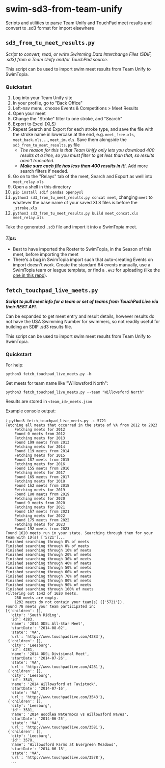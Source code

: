 swim-sd3-from-team-unify
====

Scripts and utilities to parse Team Unify and TouchPad meet results and convert to .sd3 format for import elsewhere

## `sd3_from_tu_meet_results.py`

_Script to convert, read, or write Swimming Data Interchange Files (SDIF, .sd3) from a 
Team Unify and/or TouchPad source._

This script can be used to import swim meet results from Team Unify to SwimTopia.

### Quickstart

1. Log into your Team Unify site
2. In your profile, go to "Back Office"
3. Left-nav menu, choose Events & Competitions > Meet Results
4. Open your meet
5. Change the "Stroke" filter to one stroke, and "Search"
6. Export to Excel (XLS)
7. Repeat Search and Export for each stroke type, and save the file with the stroke name in lowercase at the end, e.g. `meet_free.xls`, `meet_back.xls`, ..., `meet_im.xls`. Save them alongside the `sd3_from_tu_meet_results.py` file
    - _The reason for this is that Team Unify only lets you download 400 results at a time, so you must filter to get less than that, so results aren't truncated._
    - ***Make sure each file has less than 400 results in it!***. Add more search filters if needed.
8. Go on to the "Relays" tab of the meet, Search and Export as well into `meet_relay.xls`
8. Open a shell in this directory
9. `pip install sdif pandas openpyxl`
10. `python3 sd3_from_tu_meet_results.py concat meet`, changing `meet` to whatever the base name of your saved XLS files is before the `_stroke.xls`
12. `python3 sd3_from_tu_meet_results.py build meet_concat.xls meet_relay.xls`

Take the generated `.sd3` file and import it into a SwimTopia meet.

#### _Tips_:

- Best to have imported the Roster to SwimTopia, in the Season of this meet, before importing the meet
- There's a bug in SwimTopia import such that auto-creating Events on import doesn't work. Create the standard 64 events manually, use a SwimTopia team or league template, or find a `.ev3` for uploading (like the [one in this repo](event_template_dual_64.ev3)).

## `fetch_touchpad_live_meets.py`

_**Script to pull meet info for a team or set of teams from TouchPad Live via their REST API.**_

Can be expanded to get meet entry and result details, however results do not have the USA Swimming Number for swimmers, so not readily useful for building an SDIF .sd3 results file.

This script can be used to import swim meet results from Team Unify to SwimTopia.

### Quickstart

For help: 
```shell
python3 fetch_touchpad_live_meets.py -h
```

Get meets for team name like "Willowsford North":
```shell
python3 fetch_touchpad_live_meets.py --team "Willowsford North"
```

Results are stored in `<team_id>_meets.json`

Example console output:

```
〉python3 fetch_touchpad_live_meets.py -i 5721
Fetching all meets that occurred in the state of VA from 2012 to 2023
	Fetching meets for 2012
	Found 0 meets from 2012
	Fetching meets for 2013
	Found 109 meets from 2013
	Fetching meets for 2014
	Found 119 meets from 2014
	Fetching meets for 2015
	Found 187 meets from 2015
	Fetching meets for 2016
	Found 155 meets from 2016
	Fetching meets for 2017
	Found 165 meets from 2017
	Fetching meets for 2018
	Found 162 meets from 2018
	Fetching meets for 2019
	Found 180 meets from 2019
	Fetching meets for 2020
	Found 9 meets from 2020
	Fetching meets for 2021
	Found 167 meets from 2021
	Fetching meets for 2022
	Found 175 meets from 2022
	Fetching meets for 2023
	Found 192 meets from 2023
Found 1620 meets run in your state. Searching through them for your team with ID(s) ['5721']...
Finished searching through 0% of meets
Finished searching through 0% of meets
Finished searching through 10% of meets
Finished searching through 20% of meets
Finished searching through 30% of meets
Finished searching through 40% of meets
Finished searching through 50% of meets
Finished searching through 60% of meets
Finished searching through 70% of meets
Finished searching through 80% of meets
Finished searching through 90% of meets
Finished searching through 100% of meets
Filtering out 1542 of 1620 meets.
	250 meets are empty.
	1292 meets do not contain your team(s) (['5721']).
Found 78 meets your team participated in:
[{'children': [],
  'city': 'South Riding',
  'id': 4283,
  'name': '2014 ODSL All-Star Meet',
  'startDate': '2014-08-02',
  'state': 'VA',
  'url': 'http://www.touchpadlive.com/4283'},
 {'children': [],
  'city': 'Leesburg',
  'id': 4281,
  'name': '2014 ODSL Divisional Meet',
  'startDate': '2014-07-26',
  'state': 'VA',
  'url': 'http://www.touchpadlive.com/4281'},
 {'children': [],
  'city': 'Leesburg',
  'id': 3543,
  'name': '2014 Willowsford at Tavistock',
  'startDate': '2014-07-16',
  'state': 'VA',
  'url': 'http://www.touchpadlive.com/3543'},
 {'children': [],
  'city': 'Leesburg',
  'id': 3581,
  'name': '2014 Woodlea Watermocs vs Willowsford Waves',
  'startDate': '2014-06-25',
  'state': 'VA',
  'url': 'http://www.touchpadlive.com/3581'},
 {'children': [],
  'city': 'Leesburg',
  'id': 3578,
  'name': 'Willowsford Farms at Evergreen Meadows',
  'startDate': '2014-06-18',
  'state': 'VA',
  'url': 'http://www.touchpadlive.com/3578'},
  ...
```